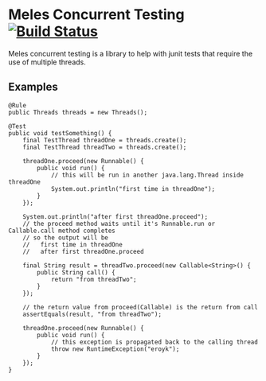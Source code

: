 Meles Concurrent Testing [![Build Status](https://travis-ci.org/neilg/meles-concurrent-testing.png)](https://travis-ci.org/neilg/meles-concurrent-testing)
========================

Meles concurrent testing is a library to help with junit tests that require the use of multiple threads.

Examples
--------

    @Rule
    public Threads threads = new Threads();

    @Test
    public void testSomething() {
        final TestThread threadOne = threads.create();
        final TestThread threadTwo = threads.create();

        threadOne.proceed(new Runnable() {
            public void run() {
                // this will be run in another java.lang.Thread inside threadOne
                System.out.println("first time in threadOne");
            }
        });

        System.out.println("after first threadOne.proceed");
        // the proceed method waits until it's Runnable.run or Callable.call method completes
        // so the output will be
        //   first time in threadOne
        //   after first threadOne.proceed

        final String result = threadTwo.proceed(new Callable<String>() {
            public String call() {
                return "from threadTwo";
            }
        });

        // the return value from proceed(Callable) is the return from call
        assertEquals(result, "from threadTwo");

        threadOne.proceed(new Runnable() {
            public void run() {
                // this exception is propagated back to the calling thread
                throw new RuntimeException("eroyk");
            }
        });
    }